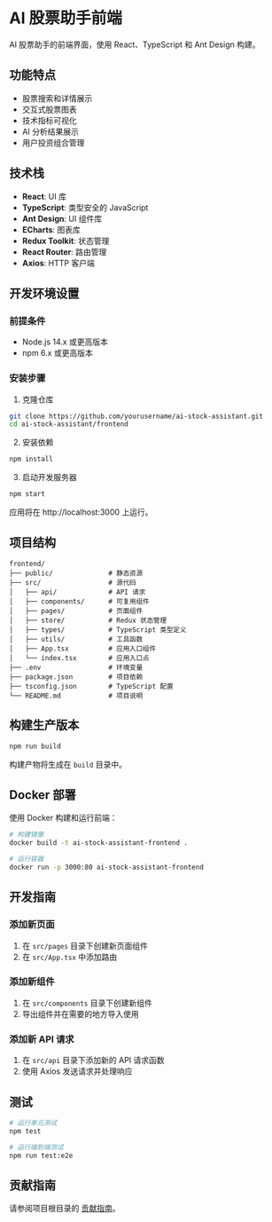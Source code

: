 # AI 股票助手前端

AI 股票助手的前端界面，使用 React、TypeScript 和 Ant Design 构建。

## 功能特点

- 股票搜索和详情展示
- 交互式股票图表
- 技术指标可视化
- AI 分析结果展示
- 用户投资组合管理

## 技术栈

- **React**: UI 库
- **TypeScript**: 类型安全的 JavaScript
- **Ant Design**: UI 组件库
- **ECharts**: 图表库
- **Redux Toolkit**: 状态管理
- **React Router**: 路由管理
- **Axios**: HTTP 客户端

## 开发环境设置

### 前提条件

- Node.js 14.x 或更高版本
- npm 6.x 或更高版本

### 安装步骤

1. 克隆仓库
```bash
git clone https://github.com/yourusername/ai-stock-assistant.git
cd ai-stock-assistant/frontend
```

2. 安装依赖
```bash
npm install
```

3. 启动开发服务器
```bash
npm start
```

应用将在 http://localhost:3000 上运行。

## 项目结构

```
frontend/
├── public/              # 静态资源
├── src/                 # 源代码
│   ├── api/             # API 请求
│   ├── components/      # 可复用组件
│   ├── pages/           # 页面组件
│   ├── store/           # Redux 状态管理
│   ├── types/           # TypeScript 类型定义
│   ├── utils/           # 工具函数
│   ├── App.tsx          # 应用入口组件
│   └── index.tsx        # 应用入口点
├── .env                 # 环境变量
├── package.json         # 项目依赖
├── tsconfig.json        # TypeScript 配置
└── README.md            # 项目说明
```

## 构建生产版本

```bash
npm run build
```

构建产物将生成在 `build` 目录中。

## Docker 部署

使用 Docker 构建和运行前端：

```bash
# 构建镜像
docker build -t ai-stock-assistant-frontend .

# 运行容器
docker run -p 3000:80 ai-stock-assistant-frontend
```

## 开发指南

### 添加新页面

1. 在 `src/pages` 目录下创建新页面组件
2. 在 `src/App.tsx` 中添加路由

### 添加新组件

1. 在 `src/components` 目录下创建新组件
2. 导出组件并在需要的地方导入使用

### 添加新 API 请求

1. 在 `src/api` 目录下添加新的 API 请求函数
2. 使用 Axios 发送请求并处理响应

## 测试

```bash
# 运行单元测试
npm test

# 运行端到端测试
npm run test:e2e
```

## 贡献指南

请参阅项目根目录的 [贡献指南](../README.md#贡献指南)。

